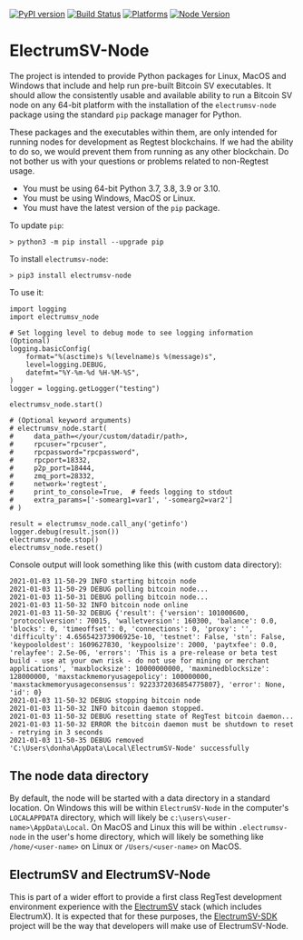 [![PyPI version](https://badge.fury.io/py/electrumsv-node.svg)](https://badge.fury.io/py/electrumsv-node)
[![Build Status](https://dev.azure.com/electrumsv/ElectrumSV/_apis/build/status/electrumsv.electrumsv-node?branchName=master)](https://dev.azure.com/electrumsv/ElectrumSV/_build/latest?definitionId=5&branchName=master)
[![Platforms](https://img.shields.io/badge/platforms-linux%20%7C%20windows%20%7C%20macos-blue)](https://img.shields.io/badge/platforms-linux%20%7C%20windows%20%7C%20macos-blue)
[![Node Version](https://img.shields.io/badge/node_version-v1.0.13-brown)](https://img.shields.io/badge/platforms-linux%20%7C%20windows%20%7C%20macos-blue)

# ElectrumSV-Node

The project is intended to provide Python packages for Linux, MacOS and Windows that include and
help run pre-built Bitcoin SV executables. It should allow the consistently usable and available
ability to run a Bitcoin SV node on any 64-bit platform with the installation of the
`electrumsv-node` package using the standard `pip` package manager for Python.

These packages and the executables within them, are only intended for running nodes for development
as Regtest blockchains. If we had the ability to do so, we would prevent them from running as any
other blockchain. Do not bother us with your questions or problems related to non-Regtest usage.

* You must be using 64-bit Python 3.7, 3.8, 3.9 or 3.10.
* You must be using Windows, MacOS or Linux.
* You must have the latest version of the `pip` package.

To update `pip`:

    > python3 -m pip install --upgrade pip

To install `electrumsv-node`:

    > pip3 install electrumsv-node

To use it:

    import logging
    import electrumsv_node

    # Set logging level to debug mode to see logging information (Optional)
    logging.basicConfig(
        format="%(asctime)s %(levelname)s %(message)s",
        level=logging.DEBUG,
        datefmt="%Y-%m-%d %H-%M-%S",
    )
    logger = logging.getLogger("testing")

    electrumsv_node.start()

    # (Optional keyword arguments)
    # electrumsv_node.start(
    #     data_path=</your/custom/datadir/path>,
    #     rpcuser="rpcuser",
    #     rpcpassword="rpcpassword",
    #     rpcport=18332,
    #     p2p_port=18444,
    #     zmq_port=28332,
    #     network='regtest',
    #     print_to_console=True,  # feeds logging to stdout
    #     extra_params=['-somearg1=var1', '-somearg2=var2']
    # )

    result = electrumsv_node.call_any('getinfo')
    logger.debug(result.json())
    electrumsv_node.stop()
    electrumsv_node.reset()


Console output will look something like this (with custom data directory):

    2021-01-03 11-50-29 INFO starting bitcoin node
    2021-01-03 11-50-29 DEBUG polling bitcoin node...
    2021-01-03 11-50-31 DEBUG polling bitcoin node...
    2021-01-03 11-50-32 INFO bitcoin node online
    2021-01-03 11-50-32 DEBUG {'result': {'version': 101000600, 'protocolversion': 70015, 'walletversion': 160300, 'balance': 0.0, 'blocks': 0, 'timeoffset': 0, 'connections': 0, 'proxy': '', 'difficulty': 4.656542373906925e-10, 'testnet': False, 'stn': False, 'keypoololdest': 1609627830, 'keypoolsize': 2000, 'paytxfee': 0.0, 'relayfee': 2.5e-06, 'errors': 'This is a pre-release or beta test build - use at your own risk - do not use for mining or merchant applications', 'maxblocksize': 10000000000, 'maxminedblocksize': 128000000, 'maxstackmemoryusagepolicy': 100000000, 'maxstackmemoryusageconsensus': 9223372036854775807}, 'error': None, 'id': 0}
    2021-01-03 11-50-32 DEBUG stopping bitcoin node
    2021-01-03 11-50-32 INFO bitcoin daemon stopped.
    2021-01-03 11-50-32 DEBUG resetting state of RegTest bitcoin daemon...
    2021-01-03 11-50-32 ERROR the bitcoin daemon must be shutdown to reset - retrying in 3 seconds
    2021-01-03 11-50-35 DEBUG removed 'C:\Users\donha\AppData\Local\ElectrumSV-Node' successfully

## The node data directory

By default, the node will be started with a data directory in a standard location. On Windows this
will be within `ElectrumSV-Node` in the computer's `LOCALAPPDATA` directory, which will likely be
`c:\users\<user-name>\AppData\Local`. On MacOS and Linux this will be within `.electrumsv-node` in
the user's home directory, which will likely be something like `/home/<user-name>` on Linux or
`/Users/<user-name>` on MacOS.

## ElectrumSV and ElectrumSV-Node

This is part of a wider effort to provide a first class RegTest development environment
experience with the [ElectrumSV](https://github.com/electrumsv/electrumsv) stack (which includes
ElectrumX). It is expected that for these purposes, the
[ElectrumSV-SDK](https://github.com/electrumsv/electrumsv-sdk) project will be the way that
developers will make use of ElectrumSV-Node.
